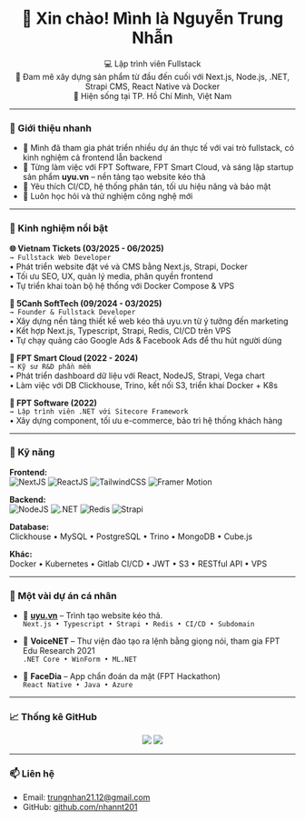 <h1 align="center">👋 Xin chào! Mình là Nguyễn Trung Nhẫn</h1>

<p align="center">
  💻 Lập trình viên Fullstack <br />
  🔧 Đam mê xây dựng sản phẩm từ đầu đến cuối với Next.js, Node.js, .NET, Strapi CMS, React Native và Docker <br />
  📍 Hiện sống tại TP. Hồ Chí Minh, Việt Nam
</p>

---

### 🧭 Giới thiệu nhanh

- 🔭 Mình đã tham gia phát triển nhiều dự án thực tế với vai trò fullstack, có kinh nghiệm cả frontend lẫn backend
- 🌱 Từng làm việc với FPT Software, FPT Smart Cloud, và sáng lập startup sản phẩm **uyu.vn** – nền tảng tạo website kéo thả
- 🚀 Yêu thích CI/CD, hệ thống phân tán, tối ưu hiệu năng và bảo mật
- 🧠 Luôn học hỏi và thử nghiệm công nghệ mới

---

### 💼 Kinh nghiệm nổi bật

**🌐 Vietnam Tickets (03/2025 - 06/2025)**  
`→ Fullstack Web Developer`  
• Phát triển website đặt vé và CMS bằng Next.js, Strapi, Docker  
• Tối ưu SEO, UX, quản lý media, phân quyền frontend  
• Tự triển khai toàn bộ hệ thống với Docker Compose & VPS

**🚀 5Canh SoftTech (09/2024 - 03/2025)**  
`→ Founder & Fullstack Developer`  
• Xây dựng nền tảng thiết kế web kéo thả uyu.vn từ ý tưởng đến marketing  
• Kết hợp Next.js, Typescript, Strapi, Redis, CI/CD trên VPS  
• Tự chạy quảng cáo Google Ads & Facebook Ads để thu hút người dùng

**💼 FPT Smart Cloud (2022 - 2024)**  
`→ Kỹ sư R&D phần mềm`  
• Phát triển dashboard dữ liệu với React, NodeJS, Strapi, Vega chart  
• Làm việc với DB Clickhouse, Trino, kết nối S3, triển khai Docker + K8s

**🏢 FPT Software (2022)**  
`→ Lập trình viên .NET với Sitecore Framework`  
• Xây dựng component, tối ưu e-commerce, bảo trì hệ thống khách hàng

---

### 🧰 Kỹ năng

**Frontend:**  
![NextJS](https://img.shields.io/badge/-Next.js-000?logo=next.js) 
![ReactJS](https://img.shields.io/badge/-React-61DAFB?logo=react) 
![TailwindCSS](https://img.shields.io/badge/-TailwindCSS-38B2AC?logo=tailwind-css)
![Framer Motion](https://img.shields.io/badge/-Framer_Motion-white?logo=framer)

**Backend:**  
![NodeJS](https://img.shields.io/badge/-Node.js-339933?logo=node.js) 
![.NET](https://img.shields.io/badge/-.NET-512BD4?logo=dotnet) 
![Redis](https://img.shields.io/badge/-Redis-DC382D?logo=redis)
![Strapi](https://img.shields.io/badge/-Strapi-4945FF?logo=strapi)

**Database:**  
Clickhouse • MySQL • PostgreSQL • Trino • MongoDB • Cube.js

**Khác:**  
Docker • Kubernetes • Gitlab CI/CD • JWT • S3 • RESTful API • VPS

---

### 📌 Một vài dự án cá nhân

- 🧱 **[uyu.vn](https://uyu.vn)** – Trình tạo website kéo thả.  
  `Next.js • Typescript • Strapi • Redis • CI/CD • Subdomain`
  
- 🧠 **VoiceNET** – Thư viện đào tạo ra lệnh bằng giọng nói, tham gia FPT Edu Research 2021  
  `.NET Core • WinForm • ML.NET`

- 📱 **FaceDia** – App chẩn đoán da mặt (FPT Hackathon)  
  `React Native • Java • Azure`

---

### 📈 Thống kê GitHub

<p align="center">
  <img src="https://github-readme-stats.vercel.app/api?username=nhannt201&show_icons=true&theme=radical" />
  <img src="https://github-readme-stats.vercel.app/api/top-langs/?username=nhannt201&layout=compact&theme=radical" />
</p>

---

### 📫 Liên hệ

- Email: trungnhan21.12@gmail.com  
- GitHub: [github.com/nhannt201](https://github.com/nhannt201)  
